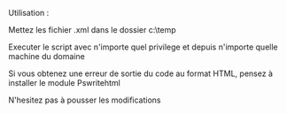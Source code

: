 Utilisation : 

Mettez les fichier .xml dans le dossier c:\temp

Executer le script avec n'importe quel privilege et depuis n'importe quelle machine du domaine

Si vous obtenez une erreur de sortie du code au format HTML, pensez à installer le module Pswritehtml

N'hesitez pas à pousser les modifications
